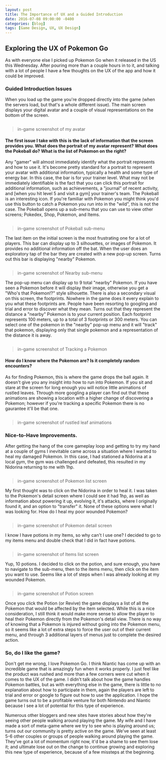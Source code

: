 ```yaml
---
layout: post
title: The Importance of UX and a Guided Introduction
date: 2016-07-08 09:00:00 -0400
categories: [blog]
tags: [Game Design, UX, UX Design]
---
```


## Exploring the UX of Pokemon Go

As with everyone else I picked up Pokemon Go when it released in the US this Wednesday. After pouring more than a couple hours in to it, and talking with a lot of people I have a few thoughts on the UX of the app and how it could be improved.


### Guided Introduction Issues

When you load up the game you're dropped directly into the game (when the servers load, but that's a whole different issue). The main screen displays your digital avatar and a couple of visual representations on the bottom of the screen.

<img src="/images/pokemon-ux/pokemon_1.jpg" alt="">

> in-game screenshot of my avatar

#### The first issue I take with this is the lack of information that the screen provides you. What does the portrait of my avatar represent? What does the Pokeball do? What is the list of Pokemon on the right?
Any "gamer" will almost immediately identify what the portrait represents and how to use it. It's become pretty standard for a portrait to represent your avatar with additional information, typically a health and some type of energy bar. In this case, the bar is for your trainer level. What may not be immediately identifiable is the fact that you can click this portrait for additional information, such as achievements, a "journal" of recent activity, and [when you hit level 5 and visit a gym] your trainer's team.
The Pokeball is an interesting icon. If you're familiar with Pokemon you might think you'd use this button to catch a Pokemon you run into in the "wild", this is not the case. The Pokeball opens up a sub-menu that you can use to view other screens; Pokedex, Shop, Pokemon, and Items.

<img src="/images/pokemon-ux/pokemon_6.jpg" alt="">

> in-game screenshot of Pokeball sub-menu

The last item on the initial screen is the most frustrating one for a lot of players. This bar can display up to 3 silhouettes, or images of Pokemon. It provides no additional information off the bat. When the user does an exploratory tap of the bar they are created with a new pop-up screen. Turns out this bar is displaying "nearby" Pokemon.

<img src="/images/pokemon-ux/pokemon_2.jpg" alt="">

> in-game screenshot of Nearby sub-menu

The pop-up menu can display up to 9 total "nearby" Pokemon. If you have seen a Pokemon before it will display their image, otherwise you get a "Who's that Pokemon!?" style silhouette. There is also a secondary visual on this screen, the footprints. Nowhere in the game does it every explain to you what these footprints are. People have been resorting to googling and trial and error to discover what they mean. Turns out that they represent the distance a "nearby" Pokemon is to your current position. Each footprint represents 100 meters, up to a total of 3 footprints or 300 meters. You can select one of the pokemon in the "nearby" pop-up menu and it will "track" that pokemon, displaying only that single pokemon and a representation of the distance it is away.

<img src="/images/pokemon-ux/pokemon_3.jpg" alt="">

> in-game screenshot of Tracking a Pokemon

#### How do I know where the Pokemon are? Is it completely random encounters?

As for finding Pokemon, this is where the game drops the ball again. It doesn't give you any insight into how to run into Pokemon. If you sit and stare at the screen for long enough you will notice little animations of rustled leaves. Through more googling a player can find out that these animations are showing a location with a higher change of discovering a Pokemon; however if you're tracking a specific Pokemon there is no gaurantee it'll be that one.

<img src="/images/pokemon-ux/pokemon_5.jpg" alt="">

> in-game screenshot of rustled leaf animations


### Nice-to-Have Improvements.

After getting the hang of the core gameplay loop and getting to try my hand at a couple of gyms I inevitable came across a situation where I wanted to heal my damaged Pokemon. In this case, I had stationed a Nidorina at a local gym, the gym was challenged and defeated, this resulted in my Nidorina returning to me with 1hp.

<img src="/images/pokemon-ux/pokemon_7.jpg" alt="">

> in-game screenshot of Pokemon list screen

My first thought was to click on the Nidorina in order to heal it. I was taken to the Pokemon's detail screen where I could see it had 1hp, as well as information about powering it up, evolving it, it's attacks, where I originally found it, and an option to "transfer" it. None of these options were what I was looking for. How do I heal my poor wounded Pokemon?

<img src="/images/pokemon-ux/pokemon_8.jpg" alt="">

> in-game screenshot of Pokemon detail screen

I know I have potions in my Items, so why can't I use one? I decided to go to my items menu and double check that I did in fact have potions.

<img src="/images/pokemon-ux/pokemon_9.jpg" alt="">

> in-game screenshot of Items list screen

Yup, 10 potions. I decided to click on the potion, and sure enough, you have to navigate to the sub-menu, then to the items menu, then click on the item you want to use. Seems like a lot of steps when I was already looking at my wounded Pokemon.

<img src="/images/pokemon-ux/pokemon_10.jpg" alt="">

> in-game screenshot of Potion screen

Once you click the Potion (or Revive) the game displays a list of all the Pokemon that would be affected by the item selected. While this is a nice consideration, I still think it would make more sense to allow the player to heal their Pokemon directly from the Pokemon's detail view. There is no way of knowing that a Pokemon is injured without going into the Pokemon menu, so it seems like a lot of extra steps to force the user out of their current menu, and through 3 additional layers of menus just to complete the desired action.


### So, do I like the game?

Don't get me wrong, I love Pokemon Go. I think Niantic has come up with an incredible game that is amazingly fun when it works properly. I just feel like the product was rushed and more than a few corners were cut when it comes to the UX of the game. I didn't talk about how the game handles Pokemon battles, but as with everything else in the game, there is little to no explanation about how to participate in them, again the players are left to trial and error or google to figure out how to use the application. I hope the game turns out to be a profitable venture for both Nintendo and Niantic because I see a lot of potential for this type of experience.

Numerous other bloggers and new sites have stories about how they're seeing other people walking around playing the game. My wife and I have made a sort of meta-game where we try to see who is playing around us; turns out our community is pretty active on the game. We've seen at least 5-6 other couples or groups of people walking around playing the game. They've got a lot of momentum right now, it'd be a shame to see them lose it; and ultimate lose out on the change to continue growing and exploring this new type of experience, because of a few missteps at the beginning.

